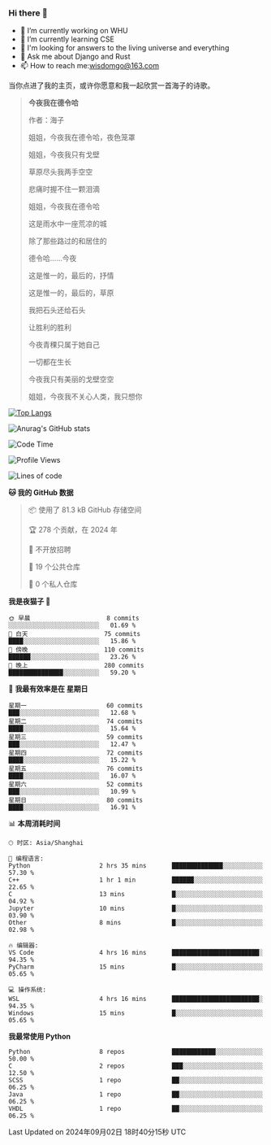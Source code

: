 ### Hi there 👋



- 🔭 I’m currently working on WHU
- 🌱 I’m currently learning CSE
- 🤔 I'm looking for answers to the living universe and everything
- 💬 Ask me about Django and Rust
- 📫 How to reach me:wisdomgo@163.com

当你点进了我的主页，或许你愿意和我一起欣赏一首海子的诗歌。

>**今夜我在德令哈**
>
>作者：海子
>
>姐姐，今夜我在德令哈，夜色笼罩
>
>姐姐，今夜我只有戈壁
>
>草原尽头我两手空空
>
>悲痛时握不住一颗泪滴
>
>姐姐，今夜我在德令哈
>
>这是雨水中一座荒凉的城
>
>除了那些路过的和居住的
>
>德令哈......今夜
>
>这是惟一的，最后的，抒情
>
>这是惟一的，最后的，草原
>
>我把石头还给石头
>
>让胜利的胜利
>
>今夜青稞只属于她自己
>
>一切都在生长
>
>今夜我只有美丽的戈壁空空
>
>姐姐，今夜我不关心人类，我只想你



[![Top Langs](https://github-readme-stats.vercel.app/api/top-langs/?username=wisdomgo&theme=onedark)](https://github.com/anuraghazra/github-readme-stats)

![Anurag's GitHub stats](https://github-readme-stats.vercel.app/api?username=wisdomgo&hide=contribs,stars&theme=synthwave)

<!--START_SECTION:waka-->
![Code Time](http://img.shields.io/badge/Code%20Time-208%20hrs%2039%20mins-blue)

![Profile Views](http://img.shields.io/badge/%E4%B8%AA%E4%BA%BA%E8%B5%84%E6%96%99%E8%A7%82%E7%9C%8B%E6%AC%A1%E6%95%B0-6-blue)

![Lines of code](https://img.shields.io/badge/%E4%BB%8E%E3%80%8CHello%20World%E3%80%8D%E8%B5%B7%E6%88%91%E5%B7%B2%E7%BB%8F%E5%86%99%E4%BA%86-640.9%20thousand%20%E8%A1%8C%E4%BB%A3%E7%A0%81-blue)

**🐱 我的 GitHub 数据** 

> 📦  使用了 81.3 kB GitHub 存储空间 
 > 
> 🏆 278 个贡献，在 2024 年
 > 
> 🚫 不开放招聘
 > 
> 📜 19 个公共仓库 
 > 
> 🔑 0 个私人仓库 
 > 
**我是夜猫子 🦉** 

```text
🌞 早晨                     8 commits           ░░░░░░░░░░░░░░░░░░░░░░░░░   01.69 % 
🌆 白天                     75 commits          ████░░░░░░░░░░░░░░░░░░░░░   15.86 % 
🌃 傍晚                     110 commits         ██████░░░░░░░░░░░░░░░░░░░   23.26 % 
🌙 晚上                     280 commits         ███████████████░░░░░░░░░░   59.20 % 
```
📅 **我最有效率是在 星期日** 

```text
星期一                      60 commits          ███░░░░░░░░░░░░░░░░░░░░░░   12.68 % 
星期二                      74 commits          ████░░░░░░░░░░░░░░░░░░░░░   15.64 % 
星期三                      59 commits          ███░░░░░░░░░░░░░░░░░░░░░░   12.47 % 
星期四                      72 commits          ████░░░░░░░░░░░░░░░░░░░░░   15.22 % 
星期五                      76 commits          ████░░░░░░░░░░░░░░░░░░░░░   16.07 % 
星期六                      52 commits          ███░░░░░░░░░░░░░░░░░░░░░░   10.99 % 
星期日                      80 commits          ████░░░░░░░░░░░░░░░░░░░░░   16.91 % 
```


📊 **本周消耗时间** 

```text
🕑︎ 时区: Asia/Shanghai

💬 编程语言: 
Python                   2 hrs 35 mins       ██████████████░░░░░░░░░░░   57.30 % 
C++                      1 hr 1 min          ██████░░░░░░░░░░░░░░░░░░░   22.65 % 
C                        13 mins             █░░░░░░░░░░░░░░░░░░░░░░░░   04.92 % 
Jupyter                  10 mins             █░░░░░░░░░░░░░░░░░░░░░░░░   03.90 % 
Other                    8 mins              █░░░░░░░░░░░░░░░░░░░░░░░░   02.98 % 

🔥 编辑器: 
VS Code                  4 hrs 16 mins       ████████████████████████░   94.35 % 
PyCharm                  15 mins             █░░░░░░░░░░░░░░░░░░░░░░░░   05.65 % 

💻 操作系统: 
WSL                      4 hrs 16 mins       ████████████████████████░   94.35 % 
Windows                  15 mins             █░░░░░░░░░░░░░░░░░░░░░░░░   05.65 % 
```

**我最常使用 Python** 

```text
Python                   8 repos             ████████████░░░░░░░░░░░░░   50.00 % 
C                        2 repos             ███░░░░░░░░░░░░░░░░░░░░░░   12.50 % 
SCSS                     1 repo              ██░░░░░░░░░░░░░░░░░░░░░░░   06.25 % 
Java                     1 repo              ██░░░░░░░░░░░░░░░░░░░░░░░   06.25 % 
VHDL                     1 repo              ██░░░░░░░░░░░░░░░░░░░░░░░   06.25 % 
```




 Last Updated on 2024年09月02日 18时40分15秒 UTC
<!--END_SECTION:waka-->
